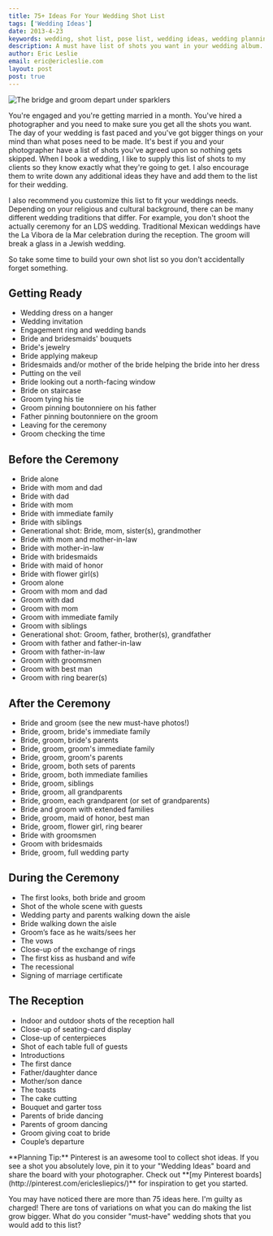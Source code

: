 ```yaml
---
title: 75+ Ideas For Your Wedding Shot List
tags: ['Wedding Ideas']
date: 2013-4-23
keywords: wedding, shot list, pose list, wedding ideas, wedding planning, photography 
description: A must have list of shots you want in your wedding album.
author: Eric Leslie
email: eric@ericleslie.com
layout: post
post: true
---
```


<img src="http://www.lesliephotos.com/Weddings/2012-Carter-Chico-CA/Reception/i-RHhjnFH/0/X2/DSC_4226-2-X2.jpg" alt="The bridge and groom depart under sparklers" class="img-rounded">

You're engaged and you're getting married in a month. You've hired a photographer and you need to make sure you get all the shots you want. The day of your wedding is fast paced and you've got bigger things on your mind than what poses need to be made. It's best if you and your photographer have a list of shots you've agreed upon so nothing gets skipped. When I book a wedding, I like to supply this list of shots to my clients so they know exactly what they're going to get. I also encourage them to write down any additional ideas they have and add them to the list for their wedding.

I also recommend you customize this list to fit your weddings needs. Depending on your religious and cultural background, there can be many different wedding traditions that differ. For example, you don't shoot the actually ceremony for an LDS wedding. Traditional Mexican weddings have the La Vibora de la Mar celebration during the reception. The groom will break a glass in a Jewish wedding. 

So take some time to build your own shot list so you don't accidentally forget something.


## Getting Ready
 * Wedding dress on a hanger
 * Wedding invitation
 * Engagement ring and wedding bands
 * Bride and bridesmaids' bouquets
 * Bride's jewelry
 * Bride applying makeup
 * Bridesmaids and/or mother of the bride helping the bride into her dress
 * Putting on the veil
 * Bride looking out a north-facing window
 * Bride on staircase
 * Groom tying his tie  
 * Groom pinning boutonniere on his father 
 * Father pinning boutonniere on the groom
 * Leaving for the ceremony
 * Groom checking the time

## Before the Ceremony
 * Bride alone
 * Bride with mom and dad
 * Bride with dad
 * Bride with mom
 * Bride with immediate family 
 * Bride with siblings
 * Generational shot: Bride, mom, sister(s), grandmother
 * Bride with mom and mother-in-law
 * Bride with mother-in-law
 * Bride with bridesmaids
 * Bride with maid of honor
 * Bride with flower girl(s)
 * Groom alone
 * Groom with mom and dad
 * Groom with dad
 * Groom with mom
 * Groom with immediate family
 * Groom with siblings 
 * Generational shot: Groom, father, brother(s), grandfather
 * Groom with father and father-in-law
 * Groom with father-in-law
 * Groom with groomsmen
 * Groom with best man
 * Groom with ring bearer(s)

## After the Ceremony
 * Bride and groom (see the new must-have photos!)
 * Bride, groom, bride's immediate family
 * Bride, groom, bride's parents
 * Bride, groom, groom's immediate family   
 * Bride, groom, groom's parents
 * Bride, groom, both sets of parents
 * Bride, groom, both immediate families
 * Bride, groom, siblings
 * Bride, groom, all grandparents
 * Bride, groom, each grandparent (or set of grandparents)
 * Bride and groom with extended families
 * Bride, groom, maid of honor, best man 
 * Bride, groom, flower girl, ring bearer 
 * Bride with groomsmen
 * Groom with bridesmaids 
 * Bride, groom, full wedding party

## During the Ceremony
 * The first looks, both bride and groom
 * Shot of the whole scene with guests
 * Wedding party and parents walking down the aisle 
 * Bride walking down the aisle
 * Groom’s face as he waits/sees her
 * The vows
 * Close-up of the exchange of rings
 * The first kiss as husband and wife
 * The recessional
 * Signing of marriage certificate

## The Reception
 * Indoor and outdoor shots of the reception hall
 * Close-up of seating-card display 
 * Close-up of centerpieces  
 * Shot of each table full of guests
 * Introductions
 * The first dance
 * Father/daughter dance
 * Mother/son dance
 * The toasts
 * The cake cutting
 * Bouquet and garter toss
 * Parents of bride dancing
 * Parents of groom dancing
 * Groom giving coat to bride
 * Couple’s departure

<div class="alert alert-info">
	**Planning Tip:** Pinterest is an awesome tool to collect shot ideas. If you see a shot you absolutely love, pin it to your "Wedding Ideas" board and share the board with your photographer. Check out **[my Pinterest boards](http://pinterest.com/ericlesliepics/)** for inspiration to get you started.
</div>

You may have noticed there are more than 75 ideas here. I'm guilty as charged! There are tons of variations on what you can do making the list grow bigger. What do you consider "must-have" wedding shots that you would add to this list?